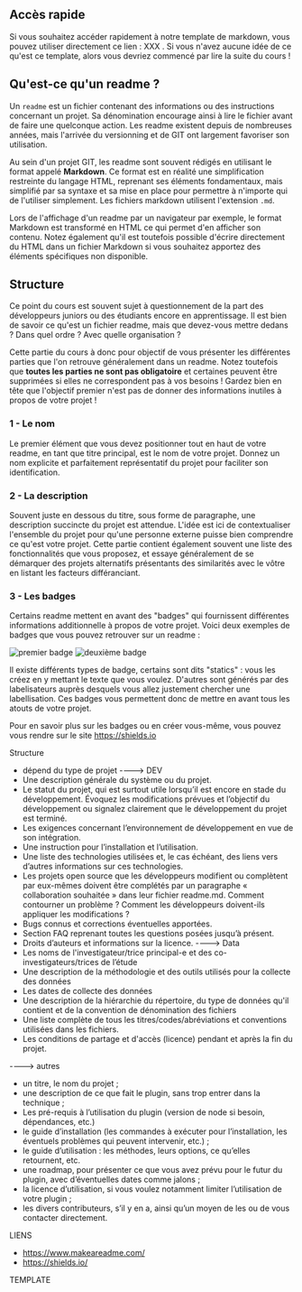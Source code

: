 ## Accès rapide

Si vous souhaitez accéder rapidement à notre template de markdown, vous pouvez utiliser directement ce lien : XXX . Si vous n'avez aucune idée de ce qu'est ce template, alors vous devriez commencé par lire la suite du cours !

## Qu'est-ce qu'un readme ?

Un ```readme``` est un fichier contenant des informations ou des instructions concernant un projet. Sa dénomination encourage ainsi à lire le fichier avant de faire une quelconque action. Les readme existent depuis de nombreuses années, mais l'arrivée du versionning et de GIT ont largement favoriser son utilisation.

Au sein d'un projet GIT, les readme sont souvent rédigés en utilisant le format appelé **Markdown**. Ce format est en réalité une simplification restreinte du langage HTML, reprenant ses éléments fondamentaux, mais simplifié par sa syntaxe et sa mise en place pour permettre à n'importe qui de l'utiliser simplement. Les fichiers markdown utilisent l'extension ```.md```.

Lors de l'affichage d'un readme par un navigateur par exemple, le format Markdown est transformé en HTML ce qui permet d'en afficher son contenu. Notez également qu'il est toutefois possible d'écrire directement du HTML dans un fichier Markdown si vous souhaitez apportez des éléments spécifiques non disponible.

## Structure

Ce point du cours est souvent sujet à questionnement de la part des développeurs juniors ou des étudiants encore en apprentissage. Il est bien de savoir ce qu'est un fichier readme, mais que devez-vous mettre dedans ? Dans quel ordre ? Avec quelle organisation ?

Cette partie du cours à donc pour objectif de vous présenter les différentes parties que l'on retrouve généralement dans un readme. Notez toutefois que **toutes les parties ne sont pas obligatoire** et certaines peuvent être supprimées si elles ne correspondent pas à vos besoins ! Gardez bien en tête que l'objectif premier n'est pas de donner des informations inutiles à propos de votre projet !

### 1 - Le nom

Le premier élément que vous devez positionner tout en haut de votre readme, en tant que titre principal, est le nom de votre projet. Donnez un nom explicite et parfaitement représentatif du projet pour faciliter son identification.

### 2 - La description

Souvent juste en dessous du titre, sous forme de paragraphe, une description succincte du projet est attendue. L'idée est ici de contextualiser l'ensemble du projet pour qu'une personne externe puisse bien comprendre ce qu'est votre projet. Cette partie contient également souvent une liste des fonctionnalités que vous proposez, et essaye généralement de se démarquer des projets alternatifs présentants des similarités avec le vôtre en listant les facteurs différanciant.

### 3 - Les badges

Certains readme mettent en avant des "badges" qui fournissent différentes informations additionnelle à propos de votre projet. Voici deux exemples de badges que vous pouvez retrouver sur un readme : 

![premier badge](https://raw.githubusercontent.com/Microleadoff/content/master/lang/fr/courses/Ing%C3%A9nierie/Versionning/GIT/courses/0390%20-%20Readme/images/img_1.svg "premier badge")
![deuxième badge](https://raw.githubusercontent.com/Microleadoff/content/master/lang/fr/courses/Ing%C3%A9nierie/Versionning/GIT/courses/0390%20-%20Readme/images/img_2.svg "deuxième badge")

Il existe différents types de badge, certains sont dits "statics" : vous les créez en y mettant le texte que vous voulez. D'autres sont générés par des labelisateurs auprès desquels vous allez justement chercher une labellisation. Ces badges vous permettent donc de mettre en avant tous les atouts de votre projet.

Pour en savoir plus sur les badges ou en créer vous-même, vous pouvez vous rendre sur le site <a href="https://shields.io" title="shields - le site de gestion des badges pour github" target="_blank" rel="nofollow">https://shields.io</a>


Structure
- dépend du type de projet
----> DEV
- Une description générale du système ou du projet.
- Le statut du projet, qui est surtout utile lorsqu’il est encore en stade du développement. Évoquez les modifications prévues et l’objectif du développement ou signalez clairement que le développement du projet est terminé.
- Les exigences concernant l’environnement de développement en vue de son intégration.
- Une instruction pour l’installation et l’utilisation.
- Une liste des technologies utilisées et, le cas échéant, des liens vers d’autres informations sur ces technologies.
- Les projets open source que les développeurs modifient ou complètent par eux-mêmes doivent être complétés par un paragraphe « collaboration souhaitée » dans leur fichier readme.md. Comment contourner un problème ? Comment les développeurs doivent-ils appliquer les modifications ?
- Bugs connus et corrections éventuelles apportées.
- Section FAQ reprenant toutes les questions posées jusqu’à présent.
- Droits d’auteurs et informations sur la licence.
----> Data
- Les noms de l'investigateur/trice principal-e et des co-investigateurs/trices de l’étude
- Une description de la méthodologie et des outils utilisés pour la collecte des données
- Les dates de collecte des données
- Une description de la hiérarchie du répertoire, du type de données qu'il contient et de la convention de dénomination des fichiers
- Une liste complète de tous les titres/codes/abréviations et conventions utilisées dans les fichiers.
- Les conditions de partage et d'accès (licence) pendant et après la fin du projet.

----> autres
- un titre, le nom du projet ;
- une description de ce que fait le plugin, sans trop entrer dans la technique ;
- Les pré-requis à l’utilisation du plugin (version de node si besoin, dépendances, etc.)
- le guide d’installation (les commandes à exécuter pour l’installation, les éventuels problèmes qui peuvent intervenir, etc.) ;
- le guide d’utilisation : les méthodes, leurs options, ce qu’elles retournent, etc.
- une roadmap, pour présenter ce que vous avez prévu pour le futur du plugin, avec d’éventuelles dates comme jalons ;
- la licence d’utilisation, si vous voulez notamment limiter l’utilisation de votre plugin ;
- les divers contributeurs, s’il y en a, ainsi qu’un moyen de les ou de vous contacter directement.

LIENS

- https://www.makeareadme.com/
- https://shields.io/


TEMPLATE

